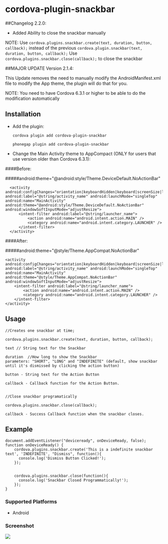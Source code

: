 <!--
#
# Licensed to the Apache Software Foundation (ASF) under one
# or more contributor license agreements.  See the NOTICE file
# distributed with this work for additional information
# regarding copyright ownership.  The ASF licenses this file
# to you under the Apache License, Version 2.0 (the
# "License"); you may not use this file except in compliance
# with the License.  You may obtain a copy of the License at
#
# http://www.apache.org/licenses/LICENSE-2.0
#
# Unless required by applicable law or agreed to in writing,
# software distributed under the License is distributed on an
# "AS IS" BASIS, WITHOUT WARRANTIES OR CONDITIONS OF ANY
#  KIND, either express or implied.  See the License for the
# specific language governing permissions and limitations
# under the License.
#
-->

# cordova-plugin-snackbar

##Changelog 2.2.0:

- Added Ability to close the snackbar manually

NOTE:
    Use ```cordova.plugins.snackbar.create(text, duration, button, callback);``` instead of the previous ```cordova.plugin.snackbar(text, duration, button, callback);```
    Use ```cordova.plugins.snackbar.close(callback);``` to close the snackbar


##MAJOR UPDATE Version 2.1.4:

This Update removes the need to manually modify the AndroidManifest.xml file to modify the App theme, the plugin will do that for you.

NOTE: You need to have Cordova 6.3.1 or higher to be able to do the modification automatically

## Installation

- Add the plugin:

    ```
    cordova plugin add cordova-plugin-snackbar

    phonegap plugin add cordova-plugin-snackbar
    ```

- Change the Main Activity theme to AppCompact (ONLY for users that use version older than Cordova 6.3.1):

####Before:

#####android:theme="@android:style/Theme.DeviceDefault.NoActionBar"

```
  <activity android:configChanges="orientation|keyboardHidden|keyboard|screenSize|locale" android:label="@string/activity_name" android:launchMode="singleTop" android:name="MainActivity" android:theme="@android:style/Theme.DeviceDefault.NoActionBar" android:windowSoftInputMode="adjustResize">
      <intent-filter android:label="@string/launcher_name">
          <action android:name="android.intent.action.MAIN" />
          <category android:name="android.intent.category.LAUNCHER" />
      </intent-filter>
  </activity>
```

####After:

#####android:theme="@style/Theme.AppCompat.NoActionBar"

```
<activity android:configChanges="orientation|keyboardHidden|keyboard|screenSize|locale" android:label="@string/activity_name" android:launchMode="singleTop" android:name="MainActivity" android:theme="@style/Theme.AppCompat.NoActionBar" android:windowSoftInputMode="adjustResize">
    <intent-filter android:label="@string/launcher_name">
        <action android:name="android.intent.action.MAIN" />
        <category android:name="android.intent.category.LAUNCHER" />
    </intent-filter>
</activity>
```

## Usage

    //Creates one snackbar at time;

    cordova.plugins.snackbar.create(text, duration, button, callback);

    text // String text for the Snackbar

    duration  //How long to show the Snackbar
    parameters: "SHORT", "LONG" and "INDEFINITE" (default, show snackbar until it's dismissed by clicking the action button)

    button - String text for the Action Button

    callback - Callback function for the Action Button.


    //Close snackbar programatically

    cordova.plugins.snackbar.close(callback);

    callback - Success Callback function when the snackbar closes.

## Example

    document.addEventListener("deviceready", onDeviceReady, false);
    function onDeviceReady() {
        cordova.plugins.snackbar.create('This is a indefinite snackbar text', 'INDEFINITE', "Dismiss", function(){
          console.log('Dismiss Button Clicked!');
        });


        cordova.plugins.snackbar.close(function(){
          console.log('Snackbar Closed Programmatically!');
        });
    }


### Supported Platforms

- Android

### Screenshot

<img src="https://github.com/echonox/cordova-plugin-snackbar/raw/master/Screenshot.png"></img>
